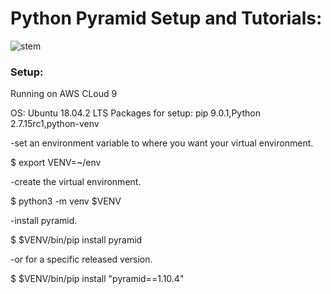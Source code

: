 # Python Pyramid Setup and Tutorials:
![stem](https://s3-ap-southeast-2.amazonaws.com/stem-formatics/stem_formatics.PNG)
### Setup:

Running on AWS CLoud 9

OS: Ubuntu 18.04.2 LTS
Packages for setup: pip 9.0.1,Python 2.7.15rc1,python-venv

-set an environment variable to where you want your virtual environment.

$ export VENV=~/env

-create the virtual environment.

$ python3 -m venv $VENV

-install pyramid.

$ $VENV/bin/pip install pyramid

-or for a specific released version.

$ $VENV/bin/pip install "pyramid==1.10.4"